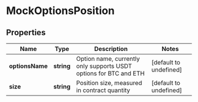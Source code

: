 # MockOptionsPosition

## Properties

Name | Type | Description | Notes
------------ | ------------- | ------------- | -------------
**optionsName** | **string** | Option name, currently only supports USDT options for BTC and ETH | [default to undefined]
**size** | **string** | Position size, measured in contract quantity | [default to undefined]

